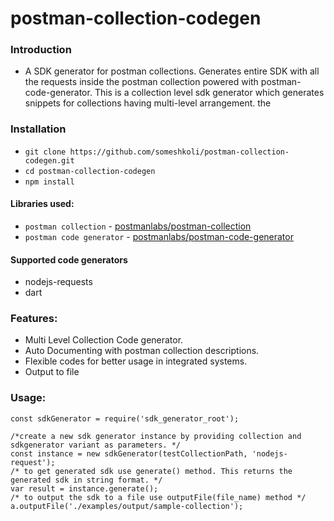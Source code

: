 # postman-collection-codegen

### Introduction
- A SDK generator for postman collections. Generates entire SDK with all the requests inside the postman collection powered with postman-code-generator. This is a collection level sdk generator which generates snippets for collections having multi-level arrangement. the

### Installation
 - ```git clone https://github.com/someshkoli/postman-collection-codegen.git```
 - ```cd postman-collection-codegen```
 - ```npm install```

#### Libraries used:
 - ```postman collection``` - [postmanlabs/postman-collection](https://github.com/postmanlabs/postman-collection)
 - ```postman code generator``` - [postmanlabs/postman-code-generator](https://github.com/postmanlabs/postman-code-generator)

#### Supported code generators
 - nodejs-requests
 - dart


### Features:
 - Multi Level Collection Code generator.
 - Auto Documenting with postman collection descriptions.
 - Flexible codes for better usage in integrated systems.
 - Output to file

### Usage:

    const sdkGenerator = require('sdk_generator_root');
    
    /*create a new sdk generator instance by providing collection and sdkgenerator variant as parameters. */
    const instance = new sdkGenerator(testCollectionPath, 'nodejs-request');
    /* to get generated sdk use generate() method. This returns the generated sdk in string format. */
    var result = instance.generate();
    /* to output the sdk to a file use outputFile(file_name) method */  
    a.outputFile('./examples/output/sample-collection');


